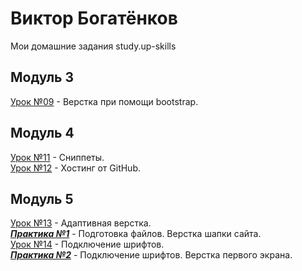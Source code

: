 # Виктор Богатёнков
Мои домашние задания study.up-skills
## Модуль 3
[Урок №09](https://vector97.github.io/lesson_9/src "Урок 09") - Верстка при помощи bootstrap.  
## Модуль 4
[Урок №11](https://github.com/vector97/vector97.github.io/tree/master/lesson_11 "Урок 11") - Сниппеты.  
[Урок №12](https://github.com/vector97/vector97.github.io/tree/master/lesson_12 "Урок 12") - Хостинг от GitHub.  
## Модуль 5
[Урок №13](https://vector97.github.io/lesson_13/src "Урок 13") - Адаптивная верстка.  
***[Практика №1](https://vector97.github.io/practice_1/src/ "Практика №1")*** - Подготовка файлов. Верстка шапки сайта.  
[Урок №14](https://vector97.github.io/lesson_14/src/ "Урок 14") - Подключение шрифтов.  
***[Практика №2](https://vector97.github.io/practice_2/src/ "Практика №2")*** - Подключение шрифтов. Верстка первого экрана.  
